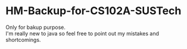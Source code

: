 # HM-Backup-for-CS102A-SUSTech
Only for bakup purpose.   
I'm really new to java so feel free to point out my mistakes and shortcomings.
